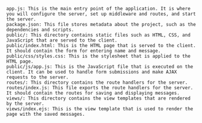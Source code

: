     app.js: This is the main entry point of the application. It is where you will configure the server, set up middleware and routes, and start the server.
    package.json: This file stores metadata about the project, such as the dependencies and scripts.
    public/: This directory contains static files such as HTML, CSS, and JavaScript that are served to the client.
    public/index.html: This is the HTML page that is served to the client. It should contain the form for entering name and message.
    public/css/styles.css: This is the stylesheet that is applied to the HTML page.
    public/js/app.js: This is the JavaScript file that is executed on the client. It can be used to handle form submissions and make AJAX requests to the server.
    routes/: This directory contains the route handlers for the server.
    routes/index.js: This file exports the route handlers for the server. It should contain the routes for saving and displaying messages.
    views/: This directory contains the view templates that are rendered by the server.
    views/index.ejs: This is the view template that is used to render the page with the saved messages.
